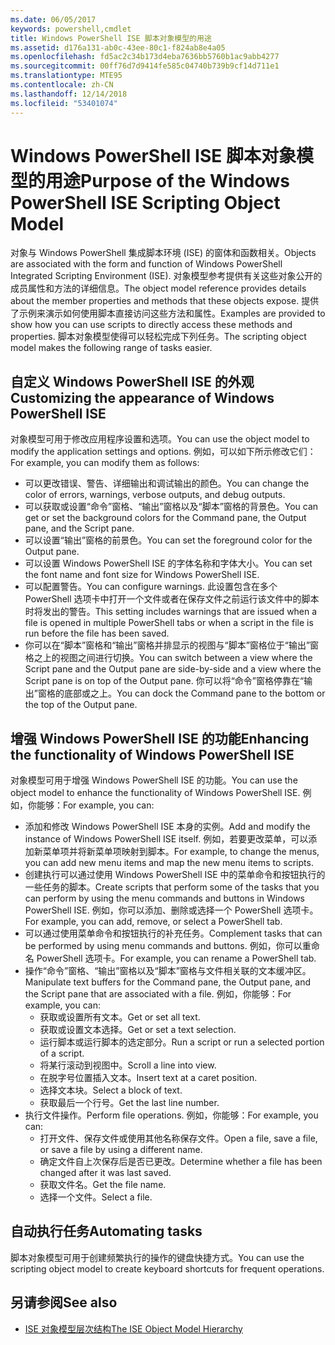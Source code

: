 ```yaml
---
ms.date: 06/05/2017
keywords: powershell,cmdlet
title: Windows PowerShell ISE 脚本对象模型的用途
ms.assetid: d176a131-ab0c-43ee-80c1-f824ab8e4a05
ms.openlocfilehash: fd5ac2c34b173d4eba7636bb5760b1ac9abb4277
ms.sourcegitcommit: 00ff76d7d9414fe585c04740b739b9cf14d711e1
ms.translationtype: MTE95
ms.contentlocale: zh-CN
ms.lasthandoff: 12/14/2018
ms.locfileid: "53401074"
---
```

# <a name="purpose-of-the-windows-powershell-ise-scripting-object-model"></a><span data-ttu-id="73a09-103">Windows PowerShell ISE 脚本对象模型的用途</span><span class="sxs-lookup"><span data-stu-id="73a09-103">Purpose of the Windows PowerShell ISE Scripting Object Model</span></span>

<span data-ttu-id="73a09-104">对象与 Windows PowerShell 集成脚本环境 (ISE) 的窗体和函数相关。</span><span class="sxs-lookup"><span data-stu-id="73a09-104">Objects are associated with the form and function of Windows PowerShell Integrated Scripting Environment (ISE).</span></span> <span data-ttu-id="73a09-105">对象模型参考提供有关这些对象公开的成员属性和方法的详细信息。</span><span class="sxs-lookup"><span data-stu-id="73a09-105">The object model reference provides details about the member properties and methods that these objects expose.</span></span> <span data-ttu-id="73a09-106">提供了示例来演示如何使用脚本直接访问这些方法和属性。</span><span class="sxs-lookup"><span data-stu-id="73a09-106">Examples are provided to show how you can use scripts to directly access these methods and properties.</span></span> <span data-ttu-id="73a09-107">脚本对象模型使得可以轻松完成下列任务。</span><span class="sxs-lookup"><span data-stu-id="73a09-107">The scripting object model makes the following range of tasks easier.</span></span>

## <a name="customizing-the-appearance-of-windows-powershell-ise"></a><span data-ttu-id="73a09-108">自定义 Windows PowerShell ISE 的外观</span><span class="sxs-lookup"><span data-stu-id="73a09-108">Customizing the appearance of Windows PowerShell ISE</span></span>

<span data-ttu-id="73a09-109">对象模型可用于修改应用程序设置和选项。</span><span class="sxs-lookup"><span data-stu-id="73a09-109">You can use the object model to modify the application settings and options.</span></span> <span data-ttu-id="73a09-110">例如，可以如下所示修改它们：</span><span class="sxs-lookup"><span data-stu-id="73a09-110">For example, you can modify them as follows:</span></span>

- <span data-ttu-id="73a09-111">可以更改错误、警告、详细输出和调试输出的颜色。</span><span class="sxs-lookup"><span data-stu-id="73a09-111">You can change the color of errors, warnings, verbose outputs, and debug outputs.</span></span>
- <span data-ttu-id="73a09-112">可以获取或设置“命令”窗格、“输出”窗格以及“脚本”窗格的背景色。</span><span class="sxs-lookup"><span data-stu-id="73a09-112">You can get or set the background colors for the Command pane, the Output pane, and the Script pane.</span></span>
- <span data-ttu-id="73a09-113">可以设置“输出”窗格的前景色。</span><span class="sxs-lookup"><span data-stu-id="73a09-113">You can set the foreground color for the Output pane.</span></span>
- <span data-ttu-id="73a09-114">可以设置 Windows PowerShell ISE 的字体名称和字体大小。</span><span class="sxs-lookup"><span data-stu-id="73a09-114">You can set the font name and font size for Windows PowerShell ISE.</span></span>
- <span data-ttu-id="73a09-115">可以配置警告。</span><span class="sxs-lookup"><span data-stu-id="73a09-115">You can configure warnings.</span></span> <span data-ttu-id="73a09-116">此设置包含在多个 PowerShell 选项卡中打开一个文件或者在保存文件之前运行该文件中的脚本时将发出的警告。</span><span class="sxs-lookup"><span data-stu-id="73a09-116">This setting includes warnings that are issued when a file is opened in multiple PowerShell tabs or when a script in the file is run before the file has been saved.</span></span>
- <span data-ttu-id="73a09-117">你可以在“脚本”窗格和“输出”窗格并排显示的视图与“脚本”窗格位于“输出”窗格之上的视图之间进行切换。</span><span class="sxs-lookup"><span data-stu-id="73a09-117">You can switch between a view where the Script pane and the Output pane are side-by-side and a view where the Script pane is on top of the Output pane.</span></span> <span data-ttu-id="73a09-118">你可以将“命令”窗格停靠在“输出”窗格的底部或之上。</span><span class="sxs-lookup"><span data-stu-id="73a09-118">You can dock the Command pane to the bottom or the top of the Output pane.</span></span>

## <a name="enhancing-the-functionality-of-windows-powershell-ise"></a><span data-ttu-id="73a09-119">增强 Windows PowerShell ISE 的功能</span><span class="sxs-lookup"><span data-stu-id="73a09-119">Enhancing the functionality of Windows PowerShell ISE</span></span>

<span data-ttu-id="73a09-120">对象模型可用于增强 Windows PowerShell ISE 的功能。</span><span class="sxs-lookup"><span data-stu-id="73a09-120">You can use the object model to enhance the functionality of Windows PowerShell ISE.</span></span> <span data-ttu-id="73a09-121">例如，你能够：</span><span class="sxs-lookup"><span data-stu-id="73a09-121">For example, you can:</span></span>

- <span data-ttu-id="73a09-122">添加和修改 Windows PowerShell ISE 本身的实例。</span><span class="sxs-lookup"><span data-stu-id="73a09-122">Add and modify the instance of Windows PowerShell ISE itself.</span></span> <span data-ttu-id="73a09-123">例如，若要更改菜单，可以添加新菜单项并将新菜单项映射到脚本。</span><span class="sxs-lookup"><span data-stu-id="73a09-123">For example, to change the menus, you can add new menu items and map the new menu items to scripts.</span></span>
- <span data-ttu-id="73a09-124">创建执行可以通过使用 Windows PowerShell ISE 中的菜单命令和按钮执行的一些任务的脚本。</span><span class="sxs-lookup"><span data-stu-id="73a09-124">Create scripts that perform some of the tasks that you can perform by using the menu commands and buttons in Windows PowerShell ISE.</span></span> <span data-ttu-id="73a09-125">例如，你可以添加、删除或选择一个 PowerShell 选项卡。</span><span class="sxs-lookup"><span data-stu-id="73a09-125">For example, you can add, remove, or select a PowerShell tab.</span></span>
- <span data-ttu-id="73a09-126">可以通过使用菜单命令和按钮执行的补充任务。</span><span class="sxs-lookup"><span data-stu-id="73a09-126">Complement tasks that can be performed by using menu commands and buttons.</span></span> <span data-ttu-id="73a09-127">例如，你可以重命名 PowerShell 选项卡。</span><span class="sxs-lookup"><span data-stu-id="73a09-127">For example, you can rename a PowerShell tab.</span></span>
- <span data-ttu-id="73a09-128">操作“命令”窗格、“输出”窗格以及“脚本”窗格与文件相关联的文本缓冲区。</span><span class="sxs-lookup"><span data-stu-id="73a09-128">Manipulate text buffers for the Command pane, the Output pane, and the Script pane that are associated with a file.</span></span> <span data-ttu-id="73a09-129">例如，你能够：</span><span class="sxs-lookup"><span data-stu-id="73a09-129">For example, you can:</span></span>
  - <span data-ttu-id="73a09-130">获取或设置所有文本。</span><span class="sxs-lookup"><span data-stu-id="73a09-130">Get or set all text.</span></span>
  - <span data-ttu-id="73a09-131">获取或设置文本选择。</span><span class="sxs-lookup"><span data-stu-id="73a09-131">Get or set a text selection.</span></span>
  - <span data-ttu-id="73a09-132">运行脚本或运行脚本的选定部分。</span><span class="sxs-lookup"><span data-stu-id="73a09-132">Run a script or run a selected portion of a script.</span></span>
  - <span data-ttu-id="73a09-133">将某行滚动到视图中。</span><span class="sxs-lookup"><span data-stu-id="73a09-133">Scroll a line into view.</span></span>
  - <span data-ttu-id="73a09-134">在脱字号位置插入文本。</span><span class="sxs-lookup"><span data-stu-id="73a09-134">Insert text at a caret position.</span></span>
  - <span data-ttu-id="73a09-135">选择文本块。</span><span class="sxs-lookup"><span data-stu-id="73a09-135">Select a block of text.</span></span>
  - <span data-ttu-id="73a09-136">获取最后一个行号。</span><span class="sxs-lookup"><span data-stu-id="73a09-136">Get the last line number.</span></span>
- <span data-ttu-id="73a09-137">执行文件操作。</span><span class="sxs-lookup"><span data-stu-id="73a09-137">Perform file operations.</span></span> <span data-ttu-id="73a09-138">例如，你能够：</span><span class="sxs-lookup"><span data-stu-id="73a09-138">For example, you can:</span></span>
  - <span data-ttu-id="73a09-139">打开文件、保存文件或使用其他名称保存文件。</span><span class="sxs-lookup"><span data-stu-id="73a09-139">Open a file, save a file, or save a file by using a different name.</span></span>
  - <span data-ttu-id="73a09-140">确定文件自上次保存后是否已更改。</span><span class="sxs-lookup"><span data-stu-id="73a09-140">Determine whether a file has been changed after it was last saved.</span></span>
  - <span data-ttu-id="73a09-141">获取文件名。</span><span class="sxs-lookup"><span data-stu-id="73a09-141">Get the file name.</span></span>
  - <span data-ttu-id="73a09-142">选择一个文件。</span><span class="sxs-lookup"><span data-stu-id="73a09-142">Select a file.</span></span>

## <a name="automating-tasks"></a><span data-ttu-id="73a09-143">自动执行任务</span><span class="sxs-lookup"><span data-stu-id="73a09-143">Automating tasks</span></span>

<span data-ttu-id="73a09-144">脚本对象模型可用于创建频繁执行的操作的键盘快捷方式。</span><span class="sxs-lookup"><span data-stu-id="73a09-144">You can use the scripting object model to create keyboard shortcuts for frequent operations.</span></span>

## <a name="see-also"></a><span data-ttu-id="73a09-145">另请参阅</span><span class="sxs-lookup"><span data-stu-id="73a09-145">See also</span></span>

- [<span data-ttu-id="73a09-146">ISE 对象模型层次结构</span><span class="sxs-lookup"><span data-stu-id="73a09-146">The ISE Object Model Hierarchy</span></span>](The-ISE-Object-Model-Hierarchy.md)